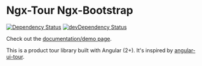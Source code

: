 # Ngx-Tour Ngx-Bootstrap
[![Dependency Status](https://david-dm.org/isaacplmann/ngx-tour-ngx-bootstrap.svg)](https://david-dm.org/isaacplmann/ngx-tour-ngx-bootstrap)
[![devDependency Status](https://david-dm.org/isaacplmann/ngx-tour-ngx-bootstrap/dev-status.svg)](https://david-dm.org/isaacplmann/ngx-tour-ngx-bootstrap?type=dev)

Check out the [documentation/demo page](https://isaacplmann.github.io/ngx-tour).

This is a product tour library built with Angular (2+).  It's inspired by [angular-ui-tour](http://benmarch.github.io/angular-ui-tour).
